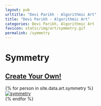 ```yaml
---
layout: pub
urltitle: "Devi Parikh - Algorithmic Art"
title: "Devi Parikh - Algorithmic Art"
categories: Devi Parikh, Algorithmic Art
favicon: static/img/art/symmetry.gif
permalink: /symmetry
---
```


<!--
	The pieces shown here were made using leaves_old.html. To replicate, set the parameters from these image filenames in leaves_old.html
-->


# Symmetry

<h2><a href='./create_your_own/symmetry.html'>Create Your Own!</a></h2>

<div class = 'art'>
  {% for person in site.data.art.symmetry %}
  <div class = 'artpiece'>
    <a href = '{{ person.link }}'><img src = '{{person.link}}' alt = 'symmetry'></a>
  </div>
  {% endfor %}
</div>